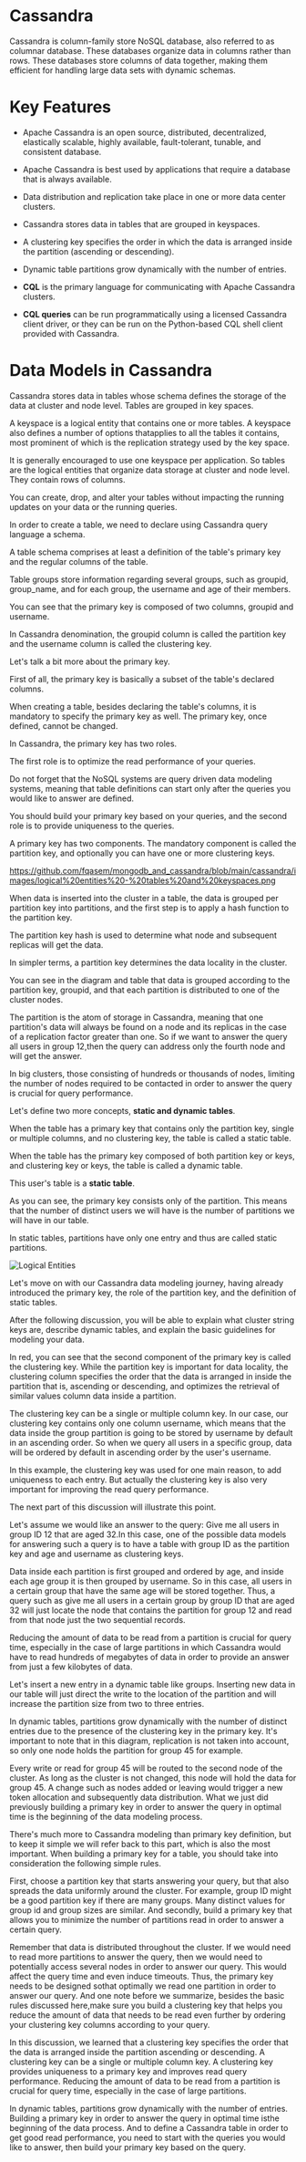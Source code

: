 # Cassandra

Cassandra is column-family store NoSQL database, also referred to as columnar database. These databases organize data in columns rather than rows. These databases store columns of data together, making them efficient for handling large data sets with dynamic schemas.

# Key Features

- Apache Cassandra is an open source, distributed, decentralized, elastically scalable, highly available, fault-tolerant, tunable, and consistent database. 

- Apache Cassandra is best used by applications that require a database that is always available. 

- Data distribution and replication take place in one or more data center clusters.

- Cassandra stores data in tables that are grouped in keyspaces. 

- A clustering key specifies the order in which the data is arranged inside the partition (ascending or descending). 

- Dynamic table partitions grow dynamically with the number of entries. 

- **CQL** is the primary language for communicating with Apache Cassandra clusters. 

- **CQL queries** can be run programmatically using a licensed Cassandra client driver, or they can be run on the Python-based CQL shell client provided with Cassandra.

# Data Models in Cassandra

Cassandra stores data in tables whose schema defines the storage of the data at cluster and node level. Tables are grouped in key spaces.

A keyspace is a logical entity that contains one or more tables. A keyspace also defines a number of options thatapplies to all the tables it contains, most prominent of which is the replication strategy used by the key space.

It is generally encouraged to use one keyspace per application. So tables are the logical entities that organize data storage at cluster and node level. They contain rows of columns.

You can create, drop, and alter your tables without impacting the running updates on your data or the running queries.

In order to create a table, we need to declare using Cassandra query language a schema.

A table schema comprises at least a definition of the table's primary key and the regular columns of the table.

Table groups store information regarding several groups, such as groupid, group_name, and for each group, the username and age of their members.

You can see that the primary key is composed of two columns, groupid and username.

In Cassandra denomination, the groupid column is called the partition key and the username column is called the clustering key.

Let's talk a bit more about the primary key.

First of all, the primary key is basically a subset of the table's declared columns.

When creating a table, besides declaring the table's columns, it is mandatory to specify the primary key as well. The primary key, once defined, cannot be changed.

In Cassandra, the primary key has two roles.

The first role is to optimize the read performance of your queries.

Do not forget that the NoSQL systems are query driven data modeling systems, meaning that table definitions can start only after the queries you would like to answer are defined.

You should build your primary key based on your queries, and the second role is to provide uniqueness to the queries.

A primary key has two components. The mandatory component is called the partition key, and optionally you can have one or more clustering keys.

https://github.com/fqasem/mongodb_and_cassandra/blob/main/cassandra/images/logical%20entities%20-%20tables%20and%20keyspaces.png

When data is inserted into the cluster in a table, the data is grouped per partition key into partitions, and the first step is to apply a hash function to the partition key.

The partition key hash is used to determine what node and subsequent replicas will get the data.

In simpler terms, a partition key determines the data locality in the cluster.

You can see in the diagram and table that data is grouped according to the partition key, groupid, and that each partition is distributed to one of the cluster nodes.

The partition is the atom of storage in Cassandra, meaning that one partition's data will always be found on a node and its replicas in the case of a replication factor greater than one. So if we want to answer the query all users in group 12,then the query can address only  the fourth node and will get the answer.

In big clusters, those consisting of hundreds or thousands of nodes, limiting the number of nodes required to be contacted in order to answer the query is crucial for query performance.

Let's define two more concepts, **static and dynamic tables**.

When the table has a primary key that contains only the partition key, single or multiple columns, and no clustering key, the table is called a static table.

When the table has the primary key composed of both partition key or keys, and clustering key or keys, the table is called a dynamic table.

This user's table is a **static table**.

As you can see, the primary key consists only of the partition. This means that the number of distinct users we will have is the number of partitions we will have in our table.

In static tables, partitions have only one entry and thus are called static partitions.

![Logical Entities](images/logical%20entities%20-%20tables%20and%20keyspaces.png")

Let's move on with our Cassandra data modeling journey, having already introduced the primary key, the role of the partition key, and the definition of static tables.

After the following discussion, you will be able to explain what cluster string keys are, describe dynamic tables, and explain the basic guidelines for modeling your data.

In red, you can see that the second component of the primary key is called the clustering key. While the partition key is important for data locality, the clustering column specifies the order that the data is arranged in inside the partition that is, ascending or descending, and optimizes the retrieval of similar values column data inside a partition.

The clustering key can be a single or multiple column key. In our case, our clustering key contains only one column username, which means that the data inside the group partition is going to be stored by username by default in an ascending order. So when we query all users in a specific group, data will be ordered by default in ascending order by the user's username.

In this example, the clustering key was used for one main reason, to add uniqueness to each entry. But actually the clustering key is also very important for improving the read query performance.

The next part of this discussion will illustrate this point.

Let's assume we would like an answer to the query: Give me all users in group ID 12 that are aged 32.In this case, one of the possible data models for answering such a query is to have a table with group ID as the partition key and age and username as clustering keys.

Data inside each partition is first grouped and ordered by age, and inside each age group it is then grouped by username. So in this case, all users in a certain group that have the same age will be stored together. Thus, a query such as give me all users in a certain group by group ID that are aged 32 will just locate the node that contains the partition for
group 12 and read from that node just the two sequential records.

Reducing the amount of data to be read from a partition is crucial for query time, especially in the case of large partitions in which Cassandra would have to read hundreds of megabytes of data in order to provide an answer from just a few kilobytes of data.

Let's insert a new entry in a dynamic table like groups. Inserting new data in our table will just direct the write to the location of the partition and will increase the partition size from two to three entries.

In dynamic tables, partitions grow dynamically with the number of distinct entries due to the presence of the clustering key in the primary key. It's important to note that in this diagram, replication is not taken into account, so only one node holds the partition for group 45 for example.

Every write or read for group 45 will be routed to the second node of the cluster. As long as the cluster is not changed, this node will hold the data for group 45. A change such as nodes added or leaving would trigger a new token allocation and subsequently data distribution. What we just did previously building a primary key in order to answer the query in optimal time is the beginning of the data modeling process.

There's much more to Cassandra modeling than primary key definition, but to keep it simple we will refer back to this part, which is also the most important. When building a primary key for a table, you should take into consideration the following simple rules.

First, choose a partition key that starts answering your query, but that also spreads the data uniformly around the cluster. For example, group ID might be a good partition key if there are many groups. Many distinct values for group id and group sizes are similar. And secondly, build a primary key that allows you to minimize the number of partitions read in order to answer a certain query. 

Remember that data is distributed throughout the cluster. If we would need to read more partitions to answer the query, then we would need to potentially access several nodes in order to answer our query. This would affect the query time and even induce timeouts. Thus, the primary key needs to be designed sothat optimally we read one partition in order to answer our query. And one note before we summarize, besides the basic rules discussed here,make sure you build a clustering key that helps you reduce the amount of data that needs to be read even further by ordering your clustering key columns according to your query.

In this discussion, we learned that a clustering key specifies the order that the data is arranged inside the partition ascending or descending. A clustering key can be a single or multiple column key. A clustering key provides uniqueness to a primary key and
improves read query performance. Reducing the amount of data to be read from a partition is crucial for query time, especially in the case of large partitions.

In dynamic tables, partitions grow dynamically with the number of entries. Building a primary key in order to answer the query in optimal time isthe beginning of the data process. And to define a Cassandra table in order to get good read performance, you need to start with the queries you would like to answer, then build your primary key based on the query.
